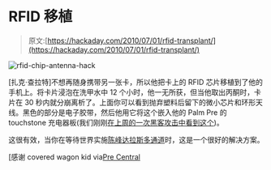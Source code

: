 # RFID 移植

> 原文:[https://hackaday.com/2010/07/01/rfid-transplant/](https://hackaday.com/2010/07/01/rfid-transplant/)

![](../Images/37384a692c7164a51fe3e69c5dcd364a.png "rfid-chip-antenna-hack")

[扎克·查拉特]不想再随身携带另一张卡，所以他把卡上的 RFID 芯片移植到了他的手机上。将卡片浸泡在洗甲水中 12 个小时，他一无所获，但当他取出丙酮时，卡片在 30 秒内就分崩离析了。上面你可以看到抛弃塑料后留下的微小芯片和环形天线。黑色的部分是电子胶带，然后他用它将这个嵌入他的 Palm Pre 的 touchstone 充电器板(我们刚刚[在上周的一次黑客攻击中看到这个](http://hackaday.com/2010/06/21/inductive-charging-for-the-htc-evo/))。

这很有效，当你在等待世界实施[陈峰达拉斯多通道](http://www.youtube.com/watch?v=eV_eGm1qgGs)时，这是一个很好的解决方案。

[感谢 covered wagon kid via[Pre Central](http://www.precentral.net/rfid-chip-transplanted-pre-works-4)